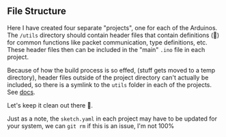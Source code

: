 ## File Structure

Here I have created four separate "projects", one for each of the Arduinos. The `/utils` directory should contain header files that contain definitions (🤮) for common functions like packet communication, type definitions, etc. These header files then can be included in the "main" `.ino` file in each project.

Because of how the build process is so effed, (stuff gets moved to a temp directory), header files outside of the project directory can't actually be included, so there is a symlink to the `utils` folder in each of the projects. See [docs](https://arduino.github.io/arduino-cli/1.2/sketch-build-process/#pre-processing).

Let's keep it clean out there 💪.

Just as a note, the `sketch.yaml` in each project may have to be updated for your system, we can `git rm` if this is an issue, I'm not 100%
